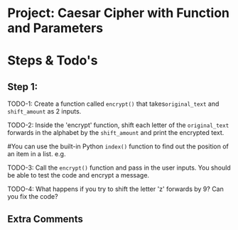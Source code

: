 # Project: Caesar Cipher with Function and Parameters 

# Steps & Todo's 

## Step 1: 

TODO-1: Create a function called `encrypt()` that takes`original_text` and `shift_amount` as 2 inputs.

TODO-2: Inside the 'encrypt' function, shift each letter of the `original_text` forwards in the alphabet by the `shift_amount` and print the encrypted text.

#You can use the built-in Python `index()` function to find out the position of an item in a list. e.g.

TODO-3: Call the `encrypt()` function and pass in the user inputs. You should be able to test the code and encrypt a message.

TODO-4: What happens if you try to shift the letter 'z' forwards by 9? Can you fix the code?


## Extra Comments 